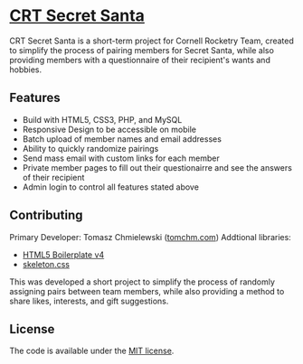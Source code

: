 # [CRT Secret Santa](https://cornellrocketryteam.com/secretSanta)

CRT Secret Santa is a short-term project for Cornell Rocketry Team,
created to simplify the process of pairing members for Secret Santa, 
while also providing members with a questionnaire of their recipient's
wants and hobbies.

## Features

* Build with HTML5, CSS3, PHP, and MySQL
* Responsive Design to be accessible on mobile
* Batch upload of member names and email addresses
* Ability to quickly randomize pairings
* Send mass email with custom links for each member
* Private member pages to fill out their questionairre and see the answers of their recipient
* Admin login to control all features stated above


## Contributing

Primary Developer: Tomasz Chmielewski ([tomchm.com](http://tomchm.com))
Addtional libraries:
* [HTML5 Boilerplate v4](https://github.com/h5bp/html5-boilerplate/tree/v4)
* [skeleton.css](http://getskeleton.com/)

This was developed a short project to simplify the process of randomly
assigning pairs between team members, while also providing a method to
share likes, interests, and gift suggestions.

## License

The code is available under the [MIT license](LICENSE.txt).
